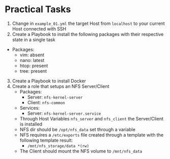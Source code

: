 # Practical Tasks

1. Change in `example_01.yml` the target Host from `localhost` to your current Host connected with SSH
2. Create a Playbook to install the following packages with their respective state in a single task
  - Packages:
    - vim: absent
    - nano: latest
    - htop: present
    - tree: present
3. Create a Playbook to install Docker
4. Create a role that setups an NFS Server/Client
    - Packages:
      - Server: `nfs-kernel-server`
      - Client: `nfs-common`
    - Services:
      - Server: `nfs-kernel-server.service`
    - Through Host Variables `nfs_server` and `nfs_client` the Server/Client is installed
    - NFS dir should be `/opt/nfs_data` set through a variable
    - NFS requires a `/etc/exports` file created through a template with the following template result:
      - `/mnt/nfs_storage/data *(rw)`
    - The Client should mount the NFS volume to `/mnt/nfs_data`